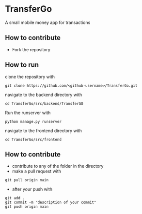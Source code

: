 # TransferGo
A small mobile money app for transactions

## How to contribute
- Fork the repository


## How to run

clone the repository with
```
git clone https://github.com/<github-username>/TransferGo.git
```

navigate to the backend directory with
```
cd TransferGo/src/backend/TransferGO
```

Run the runserver with 
```
python manage.py runserver
```

navigate to the frontend directory with
```
cd TransferGo/src/frontend
```

## How to contribute

- contribute to any of the folder in the directory
- make a pull request with
 ```
 git pull origin main
 ```
- after your push with
 ```
 git add .
 git commit -m "description of your commit"
 git push origin main
 ```
